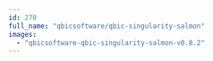 ```yaml
---
id: 270
full_name: "qbicsoftware/qbic-singularity-salmon"
images: 
  - "qbicsoftware-qbic-singularity-salmon-v0.8.2"
---
```

